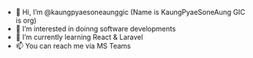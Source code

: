 - 👋 Hi, I’m @kaungpyaesoneaunggic (Name is KaungPyaeSoneAung GIC is org)
- 👀 I’m interested in doinng software developments
- 🌱 I’m currently learning React & Laravel
- 📫 You can reach me via MS Teams

<!---
kaungpyaesoneaunggic/kaungpyaesoneaunggic is a ✨ special ✨ repository because its `README.md` (this file) appears on your GitHub profile.
You can click the Preview link to take a look at your changes.
--->
